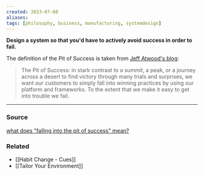 ```yaml
---
created: 2023-07-08
aliases: 
tags: [philosophy, business, manufacturing, systemdesign]
---
```

**Design a system so that you'd have to actively avoid success in order to fail.**

The definition of the Pit of Success is taken from [Jeff Atwood's blog](http://www.codinghorror.com/blog/2007/08/falling-into-the-pit-of-success.html):

> The Pit of Success: in stark contrast to a summit, a peak, or a journey across a desert to find victory through many trials and surprises, we want our customers to simply fall into winning practices by using our platform and frameworks. To the extent that we make it easy to get into trouble we fail.
> 

---

### Source

[what does "falling into the pit of success" mean?](https://english.stackexchange.com/questions/77535/what-does-falling-into-the-pit-of-success-mean)

### Related
- [[Habit Change - Cues]] 
- [[Tailor Your Environment]]
 